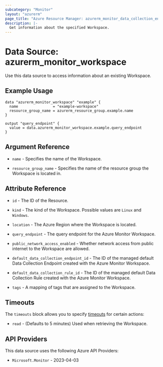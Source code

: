 ```yaml
---
subcategory: "Monitor"
layout: "azurerm"
page_title: "Azure Resource Manager: azurerm_monitor_data_collection_endpoint"
description: |-
  Get information about the specified Workspace.
---
```


# Data Source: azurerm_monitor_workspace

Use this data source to access information about an existing Workspace.

## Example Usage

```hcl
data "azurerm_monitor_workspace" "example" {
  name                = "example-workspace"
  resource_group_name = azurerm_resource_group.example.name
}

output "query_endpoint" {
  value = data.azurerm_monitor_workspace.example.query_endpoint
}
```

## Argument Reference

- `name` - Specifies the name of the Workspace.

- `resource_group_name` - Specifies the name of the resource group the Workspace is located in.

## Attribute Reference

- `id` - The ID of the Resource.

- `kind` - The kind of the Workspace. Possible values are `Linux` and `Windows`.

- `location` - The Azure Region where the Workspace is located.

- `query_endpoint` - The query endpoint for the Azure Monitor Workspace.

- `public_network_access_enabled` - Whether network access from public internet to the Workspace are allowed.

- `default_data_collection_endpoint_id` - The ID of the managed default Data Collection Endpoint created with the Azure Monitor Workspace.

- `default_data_collection_rule_id` - The ID of the managed default Data Collection Rule created with the Azure Monitor Workspace.

- `tags` - A mapping of tags that are assigned to the Workspace.

## Timeouts

The `timeouts` block allows you to specify [timeouts](https://developer.hashicorp.com/terraform/language/resources/configure#define-operation-timeouts) for certain actions:

* `read` - (Defaults to 5 minutes) Used when retrieving the Workspace.

## API Providers
<!-- This section is generated, changes will be overwritten -->
This data source uses the following Azure API Providers:

* `Microsoft.Monitor` - 2023-04-03
